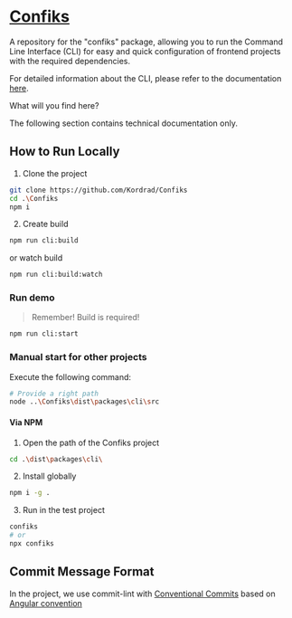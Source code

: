 # [Confiks][confiks]

A repository for the "confiks" package, allowing you to run the Command Line Interface (CLI) for easy and quick
configuration of frontend projects with the required dependencies.

For detailed information about the CLI, please refer to the documentation [here][confiks].

What will you find here?

The following section contains technical documentation only.

## How to Run Locally

1. Clone the project

```bash
git clone https://github.com/Kordrad/Confiks
cd .\Confiks
npm i
```

2. Create build

```bash
npm run cli:build
```

or watch build

```bash
npm run cli:build:watch
```

### Run demo 

> Remember! Build is required!

```bash
npm run cli:start
```

### Manual start for other projects

Execute the following command:

```bash
# Provide a right path
node ..\Confiks\dist\packages\cli\src
```

#### Via NPM 

1. Open the path of the Confiks project

```bash
cd .\dist\packages\cli\
```

2. Install globally

```bash
npm i -g .
```

3. Run in the test project

```bash
confiks
# or
npx confiks
```

## Commit Message Format

In the project, we use commit-lint with [Conventional Commits][conventionalCommit] based
on [Angular convention][angularConvention]

[confiks]: https://github.com/Kordrad/Confiks/tree/master/packages/cli
[conventionalCommit]: https://www.conventionalcommits.org/
[angularConvention]: https://github.com/angular/angular/blob/main/CONTRIBUTING.md#commit
